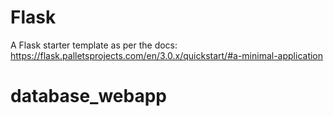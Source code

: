 # Flask

A Flask starter template as per the docs: https://flask.palletsprojects.com/en/3.0.x/quickstart/#a-minimal-application
# database_webapp
